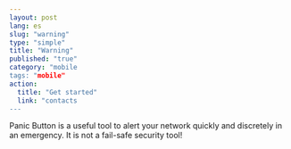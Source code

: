 ```yaml
---
layout: post
lang: es
slug: "warning"
type: "simple"
title: "Warning"
published: "true"
category: "mobile
tags: "mobile"
action: 
  title: "Get started"
  link: "contacts
---
```


Panic Button is a useful tool to alert your network quickly and discretely in an emergency. It is not a fail-safe security tool! 